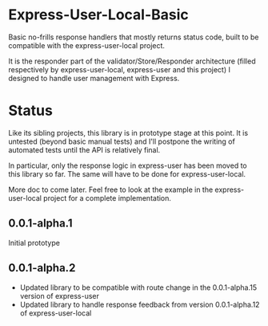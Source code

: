 Express-User-Local-Basic
========================

Basic no-frills response handlers that mostly returns status code, built to be compatible with the express-user-local project.

It is the responder part of the validator/Store/Responder architecture (filled respectively by express-user-local, express-user and this project) I designed to handle user management with Express.

Status
======

Like its sibling projects, this library is in prototype stage at this point. It is untested (beyond basic manual tests) and I'll postpone the writing of automated tests until the API is relatively final.

In particular, only the response logic in express-user has been moved to this library so far. The same will have to be done for express-user-local.

More doc to come later. Feel free to look at the example in the express-user-local project for a complete implementation.

0.0.1-alpha.1
-------------

Initial prototype

0.0.1-alpha.2
-------------

- Updated library to be compatible with route change in the 0.0.1-alpha.15 version of express-user
- Updated library to handle response feedback from version 0.0.1-alpha.12 of express-user-local
